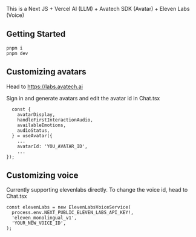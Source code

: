 This is a Next JS + Vercel AI (LLM) + Avatech SDK (Avatar) + Eleven Labs (Voice)

## Getting Started

```
pnpm i
pnpm dev
```

## Customizing avatars

Head to https://labs.avatech.ai

Sign in and generate avatars and edit the avatar id in Chat.tsx

```tsx
  const {
    avatarDisplay,
    handleFirstInteractionAudio,
    availableEmotions,
    audioStatus,
  } = useAvatar({
    ...
    avatarId: 'YOU_AVATAR_ID',
    ...
});
```

## Customizing voice

Currently supporting elevenlabs directly. To change the voice id, head to Chat.tsx

```tsx #2
const elevenLabs = new ElevenLabsVoiceService(
  process.env.NEXT_PUBLIC_ELEVEN_LABS_API_KEY!,
  'eleven_monolingual_v1',
  'YOUR_NEW_VOICE_ID',
);
```
